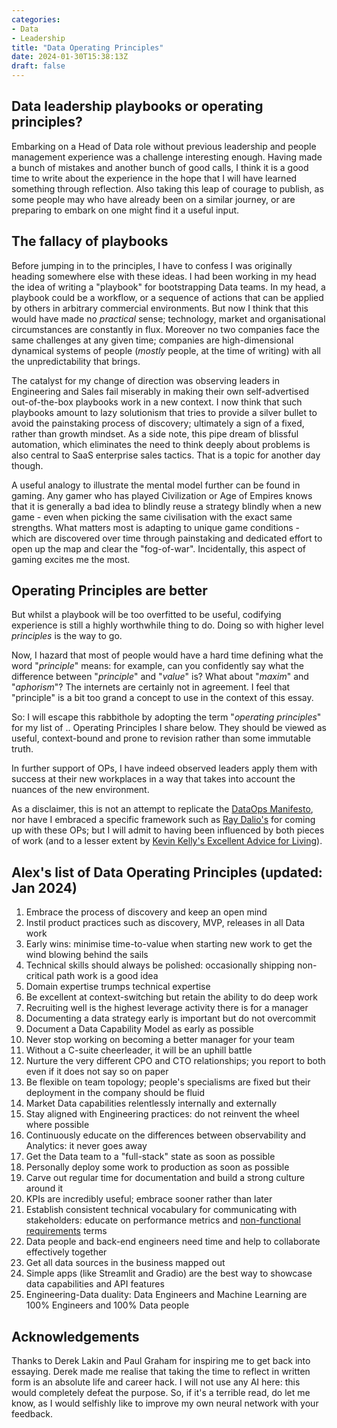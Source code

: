 ```yaml
---
categories:
- Data
- Leadership
title: "Data Operating Principles"
date: 2024-01-30T15:38:13Z
draft: false
---
```


## Data leadership playbooks or operating principles?

Embarking on a Head of Data role without previous leadership and people management experience was a challenge interesting enough. Having made a bunch of mistakes and another bunch of good calls, I think it is a good time to write about the experience in the hope that I will have learned something through reflection. Also taking this leap of courage to publish, as some people may who have already been on a similar journey, or are preparing to embark on one might find it a useful input.

## The fallacy of playbooks
Before jumping in to the principles, I have to confess I was originally heading somewhere else with these ideas. I had been working in my head the idea of writing a "playbook" for bootstrapping Data teams. In my head, a playbook could be a workflow, or a sequence of actions that can be applied by others in arbitrary commercial environments. But now I think that this would have made no *practical* sense; technology, market and organisational circumstances are constantly in flux. Moreover no two companies face the same challenges at any given time; companies are high-dimensional dynamical systems of people (*mostly* people, at the time of writing) with all the unpredictability that brings.

The catalyst for my change of direction was observing leaders in Engineering and Sales fail miserably in making their own self-advertised out-of-the-box playbooks work in a new context. I now think that such playbooks amount to lazy solutionism that tries to provide a silver bullet to avoid the painstaking process of discovery; ultimately a sign of a fixed, rather than growth mindset. As a side note, this pipe dream of blissful automation, which eliminates the need to think deeply about problems is also central to SaaS enterprise sales tactics. That is a topic for another day though.

A useful analogy to illustrate the mental model further can be found in gaming. Any gamer who has played Civilization or Age of Empires knows that it is generally a bad idea to blindly reuse a strategy blindly when a new game - even when picking the same civilisation with the exact same strengths. What matters most is adapting to unique game conditions - which are discovered over time through painstaking and dedicated effort to open up the map and clear the "fog-of-war". Incidentally, this aspect of gaming excites me the most. 

## Operating Principles are better
But whilst a playbook will be too overfitted to be useful, codifying experience is still a highly worthwhile thing to do. Doing so with higher level *principles* is the way to go.

Now, I hazard that most of people would have a hard time defining what the word "*principle*" means: for example, can you confidently say what the difference between "*principle*" and "*value*" is? What about "*maxim*" and "*aphorism*"? The internets are certainly not in agreement. I feel that "principle" is a bit too grand a concept to use in the context of this essay.

So: I will escape this rabbithole by adopting the term "*operating principles*" for my list of .. Operating Principles I share below. They should be viewed as useful, context-bound and prone to revision rather than some immutable truth.

In further support of OPs, I have indeed observed leaders apply them with success at their new workplaces in a way that takes into account the nuances of the new environment.

As a disclaimer, this is not an attempt to replicate the [DataOps Manifesto](https://dataopsmanifesto.org/en/), nor have I embraced a specific framework such as [Ray Dalio's](https://www.principles.com/principles/418eaeca-564f-41e8-bd90-8e0d042f28d5/) for coming up with these OPs; but I will admit to having been influenced by both pieces of work (and to a lesser extent by [Kevin Kelly's Excellent Advice for Living](https://kk.org/books/excellent-advice-for-living)).

## Alex's list of Data Operating Principles (updated: Jan 2024)

1. Embrace the process of discovery and keep an open mind
2. Instil product practices such as discovery, MVP, releases in all Data work
3. Early wins: minimise time-to-value when starting new work to get the wind blowing behind the sails
4. Technical skills should always be polished: occasionally shipping non-critical path work is a good idea
5. Domain expertise trumps technical expertise
6. Be excellent at context-switching but retain the ability to do deep work
7. Recruiting well is the highest leverage activity there is for a manager
8. Documenting a data strategy early is important but do not overcommit
9. Document a Data Capability Model as early as possible
10. Never stop working on becoming a better manager for your team
11. Without a C-suite cheerleader, it will be an uphill battle
12. Nurture the very different CPO and CTO relationships; you report to both even if it does not say so on paper 
13. Be flexible on team topology; people's specialisms are fixed but their deployment in the company should be fluid 
14. Market Data capabilities relentlessly internally and externally
15. Stay aligned with Engineering practices: do not reinvent the wheel where possible
16. Continuously educate on the differences between observability and Analytics: it never goes away
17. Get the Data team to a "full-stack" state as soon as possible
18. Personally deploy some work to production as soon as possible
19. Carve out regular time for documentation and build a strong culture around it
20. KPIs are incredibly useful; embrace sooner rather than later
21. Establish consistent technical vocabulary for communicating with stakeholders: educate on performance metrics and [non-functional requirements](https://arxiv.org/abs/2109.00872) terms
22. Data people and back-end engineers need time and help to collaborate effectively together
23. Get all data sources in the business mapped out
24. Simple apps (like Streamlit and Gradio) are the best way to showcase data capabilities and API features
25. Engineering-Data duality: Data Engineers and Machine Learning are 100% Engineers and 100% Data people


## Acknowledgements
Thanks to Derek Lakin and Paul Graham for inspiring me to get back into essaying. Derek made me realise that taking the time to reflect in written form is an absolute life and career hack. I will not use any AI here: this would completely defeat the purpose. So, if it's a terrible read, do let me know, as I would selfishly like to improve my own neural network with your feedback. 
